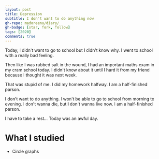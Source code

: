 ```yaml
---
layout: post
title: Depression
subtitle: I don't want to do anything now
gh-repo: madoreenu/diary/
gh-badge: [star, fork, follow]
tags: [2020]
comments: true
---
```

Today, I didn't want to go to school but I didn't know why.
I went to school with a really bad feeling.

Then like I was rubbed salt in the wound, I had an important maths exam in my cram school today.
I didn't know about it until I hard it from my friend because I thought it was next week.

That was stupid of me.
I did my homework halfway.
I am a half-finished parson.

I don't want to do anything.
I won't be able to go to school from morning to evening.
I don't wanna die, but I don't wanna live now.
I am a half-finished parson.

I have to take a rest...
Today was an awful day.

# What I studied
- Circle graphs
